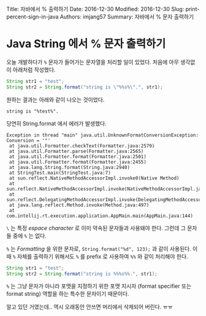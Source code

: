 Title: 자바에서 % 출력하기
Date: 2016-12-30
Modified: 2016-12-30
Slug: print-percent-sign-in-java
Authors: imjang57
Summary: 자바에서 % 문자 출력하기

# Java String 에서 % 문자 출력하기

오늘 개발하다가 `%` 문자가 들어가는 문자열을 처리할 일이 있었다. 처음에 아무 생각없이 아래처럼 작성했다.

```java
String str1 = "test";
String str2 = String.format("string is \"%%s%\".", str1);
```

원하는 결과는 아래와 같이 나오는 것이었다.

```
string is "%test%".
```

당연히 String.format 에서 에러가 발생했다.

```
Exception in thread "main" java.util.UnknownFormatConversionException: Conversion = '"'
 at java.util.Formatter.checkText(Formatter.java:2579)
 at java.util.Formatter.parse(Formatter.java:2565)
 at java.util.Formatter.format(Formatter.java:2501)
 at java.util.Formatter.format(Formatter.java:2455)
 at java.lang.String.format(String.java:2940)
 at StringTest.main(StringTest.java:7)
 at sun.reflect.NativeMethodAccessorImpl.invoke0(Native Method)
 at sun.reflect.NativeMethodAccessorImpl.invoke(NativeMethodAccessorImpl.java:62)
 at sun.reflect.DelegatingMethodAccessorImpl.invoke(DelegatingMethodAccessorImpl.java:43)
 at java.lang.reflect.Method.invoke(Method.java:497)
 at com.intellij.rt.execution.application.AppMain.main(AppMain.java:144)
```

`\` 는 특정 _espace character_ 로 이미 약속된 문자들과 사용돼야 한다. 그런데 그 문자들 중에 `%` 는 없다.

`%` 는 _Formatting_ 을 위한 문자로, `String.format("%d", 123);` 과 같이 사용된다. 이 때 `%` 자체를 출력하기 위해서도 `%` 를 prefix 로 사용하여 `%%` 와 같이 처리해야 한다.

```java
String str1 = "test";
String str2 = String.format("string is %%%s%%.", str1);
```

`%` 는 그냥 문자가 아니라 포맷을 지정하기 위한 포맷 지시자 (format specifier 또는 format string) 역할을 하는 특수한 문자이기 때문이다.

알고 있던 거였는데.. 역시 오래동안 안쓰면 머리에서 삭제되어 버린다. ㅠㅠ
